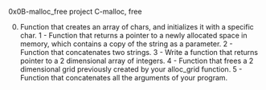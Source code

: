 0x0B-malloc_free project
C-malloc, free

0. Function that creates an array of chars, and initializes it with a specific char.
1 - Function that returns a pointer to a newly allocated space in memory, which contains a copy of the string as a parameter.
2 - Function that concatenates two strings.
3 - Write a function that returns pointer to a 2 dimensional array of integers.
4 - Function that frees a 2 dimensional grid previously created by your alloc_grid function.
5 - Function that concatenates all the arguments of your program.
